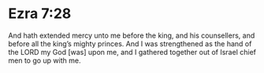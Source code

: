 # Ezra 7:28

And hath extended mercy unto me before the king, and his counsellers, and before all the king’s mighty princes. And I was strengthened as the hand of the LORD my God [was] upon me, and I gathered together out of Israel chief men to go up with me.